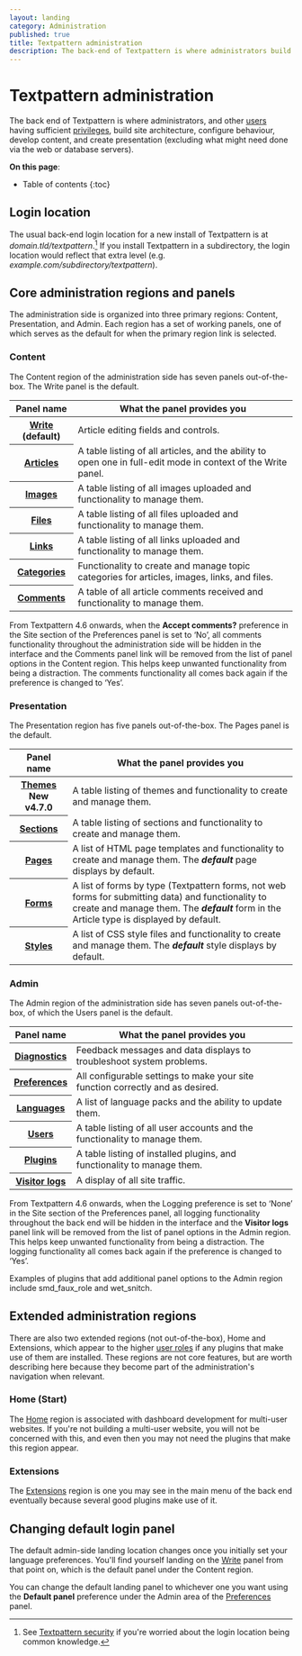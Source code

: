 ```yaml
---
layout: landing
category: Administration
published: true
title: Textpattern administration
description: The back-end of Textpattern is where administrators build site architecture, configure behaviour, develop content, and create presentation.
---
```


# Textpattern administration

The back end of Textpattern is where administrators, and other [users](https://docs.textpattern.com/administration/users-panel) having sufficient [privileges](https://docs.textpattern.com/administration/user-roles-and-privileges), build site architecture, configure behaviour, develop content, and create presentation (excluding what might need done via the web or database servers).

**On this page**:

* Table of contents
{:toc}

## Login location

The usual back-end login location for a new install of Textpattern is at <i>domain.tld/textpattern</i>.[^login] If you install Textpattern in a subdirectory, the login location would reflect that extra level (e.g. <i>example.com/subdirectory/textpattern</i>).

[^login]: See [Textpattern security](https://docs.textpattern.com/administration/security) if you're worried about the login location being common knowledge.

## Core administration regions and panels

The administration side is organized into three primary regions: Content, Presentation, and Admin. Each region has a set of working panels, one of which serves as the default for when the primary region link is selected.

### Content

The Content region of the administration side has seven panels out-of-the-box. The Write panel is the default.

<div class="tabular-data" itemscope itemtype="https://schema.org/Table">
    <table>
        <thead>
            <tr>
                <th class="t25" scope="col">Panel name</th>
                <th scope="col">What the panel provides you</th>
            </tr>
        </thead>
        <tbody>
            <tr>
                <th scope="row"><a href="https://docs.textpattern.com/administration/write-panel">Write</a> (default)</th>
                <td>Article editing fields and controls.</td>
            </tr>
            <tr>
                <th scope="row"><a href="https://docs.textpattern.com/administration/articles-panel">Articles</a></th>
                <td>A table listing of all articles, and the ability to open one in full-edit mode in context of the Write panel.</td>
            </tr>
            <tr>
                <th scope="row"><a href="https://docs.textpattern.com/administration/images-panel">Images</a></th>
                <td>A table listing of all images uploaded and functionality to manage them.</td>
            </tr>
            <tr>
                <th scope="row"><a href="https://docs.textpattern.com/administration/files-panel">Files</a></th>
                <td>A table listing of all files uploaded and functionality to manage them.</td>
            </tr>
            <tr>
                <th scope="row"><a href="https://docs.textpattern.com/administration/links-panel">Links</a></th>
                <td>A table listing of all links uploaded and functionality to manage them.</td>
            </tr>
            <tr>
                <th scope="row"><a href="https://docs.textpattern.com/administration/categories-panel">Categories</a></th>
                <td>Functionality to create and manage topic categories for articles, images, links, and files.</td>
            </tr>
            <tr>
                <th scope="row"><a href="https://docs.textpattern.com/administration/comments-panel">Comments</a></th>
                <td>A table of all article comments received and functionality to manage them.</td>
            </tr>
        </tbody>
    </table>
</div>

From Textpattern 4.6 onwards, when the **Accept comments?** preference in the Site section of the Preferences panel is set to ‘No’, all comments functionality throughout the administration side will be hidden in the interface and the Comments panel link will be removed from the list of panel options in the Content region. This helps keep unwanted functionality from being a distraction. The comments functionality all comes back again if the preference is changed to ‘Yes’.

### Presentation

The Presentation region has five panels out-of-the-box. The Pages panel is the default.

<div class="tabular-data" itemscope itemtype="https://schema.org/Table">
    <table>
        <thead>
            <tr>
                <th class="t25" scope="col">Panel name</th>
                <th scope="col">What the panel provides you</th>
            </tr>
        </thead>
        <tbody>
            <tr>
                <th scope="row"><a href="https://docs.textpattern.com/administration/themes-panel">Themes</a> <span class="footnote success"><strong>New v4.7.0</strong></span></th>
                <td>A table listing of themes and functionality to create and manage them.</td>
            </tr>
            <tr>
                <th scope="row"><a href="https://docs.textpattern.com/administration/sections-panel">Sections</a></th>
                <td>A table listing of sections and functionality to create and manage them.</td>
            </tr>
            <tr>
                <th scope="row"><a href="https://docs.textpattern.com/administration/pages-panel">Pages</a></th>
                <td>A list of HTML page templates and functionality to create and manage them. The <i><strong>default</strong></i> page displays by default.</td>
            </tr>
            <tr>
                <th scope="row"><a href="https://docs.textpattern.com/administration/forms-panel">Forms</a></th>
                <td>A list of forms by type (Textpattern forms, not web forms for submitting data) and functionality to create and manage them. The <i><strong>default</strong></i> form in the  Article type is displayed by default.</td>
            </tr>
            <tr>
                <th scope="row"><a href="https://docs.textpattern.com/administration/styles-panel">Styles</a></th>
                <td>A list of CSS style files and functionality to create and manage them. The <i><strong>default</strong></i> style displays by default.</td>
            </tr>
        </tbody>
    </table>
</div>

### Admin

The Admin region of the administration side has seven panels out-of-the-box, of which the Users panel is the default.

<div class="tabular-data" itemscope itemtype="https://schema.org/Table">
    <table>
        <thead>
            <tr>
                <th class="t25" scope="col">Panel name</th>
                <th scope="col">What the panel provides you</th>
            </tr>
        </thead>
        <tbody>
            <tr>
                <th scope="row"><a href="https://docs.textpattern.com/administration/diagnostics-panel">Diagnostics</a></th>
                <td>Feedback messages and data displays to troubleshoot system problems.</td>
            </tr>
            <tr>
                <th scope="row"><a href="https://docs.textpattern.com/administration/preferences-panel">Preferences</a></th>
                <td>All configurable settings to make your site function correctly and as desired.</td>
            </tr>
            <tr>
                <th scope="row"><a href="https://docs.textpattern.com/administration/languages-panel">Languages</a></th>
                <td>A list of language packs and the ability to update them.</td>
            </tr>
            <tr>
                <th scope="row"><a href="https://docs.textpattern.com/administration/users-panel">Users</a></th>
                <td>A table listing of all user accounts and the functionality to manage them.</td>
            </tr>
            <tr>
                <th scope="row"><a href="https://docs.textpattern.com/administration/plugins-panel">Plugins</a></th>
                <td>A table listing of installed plugins, and functionality to manage them.</td>
            </tr>
            <tr>
                <th scope="row"><a href="https://docs.textpattern.com/administration/visitor-logs-panel">Visitor logs</a></th>
                <td>A display of all site traffic.</td>
            </tr>
        </tbody>
    </table>
</div>

From Textpattern 4.6 onwards, when the Logging preference is set to ‘None’ in the Site section of the Preferences panel, all logging functionality throughout the back end will be hidden in the interface and the **Visitor logs** panel link will be removed from the list of panel options in the Admin region. This helps keep unwanted functionality from being a distraction. The logging functionality all comes back again if the preference is changed to ‘Yes’.

Examples of plugins that add additional panel options to the Admin region include smd_faux_role and wet_snitch.

## Extended administration regions

There are also two extended regions (not out-of-the-box), Home and Extensions, which appear to the higher [user roles](https://docs.textpattern.com/administration/user-roles-and-privileges) if any plugins that make use of them are installed. These regions are not core features, but are worth describing here because they become part of the administration's navigation when relevant.

### Home (Start)

The [Home](https://docs.textpattern.com/administration/home-region) region is associated with dashboard development for multi-user websites. If you're not building a multi-user website, you will not be concerned with this, and even then you may not need the plugins that make this region appear.   

### Extensions

The [Extensions](https://docs.textpattern.com/administration/extensions-region) region is one you may see in the main menu of the back end eventually because several good plugins make use of it.

## Changing default login panel

The default admin-side landing location changes once you initially set your language preferences. You'll find yourself landing on the [Write](https://docs.textpattern.com/administration/write-panel) panel from that point on, which is the default panel under the Content region.

You can change the default landing panel to whichever one you want using the **Default panel** preference under the Admin area of the [Preferences](https://docs.textpattern.com/administration/preferences-panel) panel.
